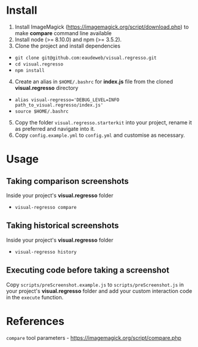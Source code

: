 
# Install

1. Install ImageMagick (https://imagemagick.org/script/download.php) to make **compare** command line available
2. Install node (>= 8.10.0) and npm (>= 3.5.2).
3. Clone the project and install dependencies
  - `git clone git@github.com:eaudeweb/visual.regresso.git`
  - `cd visual.regresso`
  - `npm install`
4. Create an alias in `$HOME/.bashrc` for **index.js** file from the cloned **visual.regresso** directory
  - `alias visual-regresso='DEBUG_LEVEL=INFO path_to_visual.regresso/index.js'`
  - `source $HOME/.bashrc`
5. Copy the folder `visual.regresso.starterkit` into your project, rename it as preferred and navigate into it.
6. Copy `config.example.yml` to `config.yml` and customise as necessary.


# Usage

## Taking comparison screenshots

Inside your project's **visual.regresso** folder
  - `visual-regresso compare`

## Taking historical screenshots

Inside your project's **visual.regresso** folder
  - `visual-regresso history`

## Executing code before taking a screenshot

Copy `scripts/preScreenshot.example.js` to `scripts/preScreenshot.js` in your project's **visual.regresso** folder and add your custom interaction code in the `execute` function.


# References

`compare` tool parameters - https://imagemagick.org/script/compare.php
